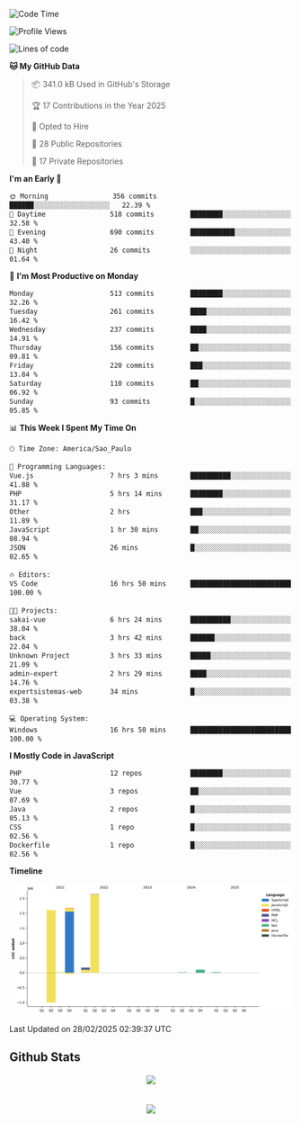  
<!--START_SECTION:waka-->
![Code Time](http://img.shields.io/badge/Code%20Time-1%2C819%20hrs%2016%20mins-blue)

![Profile Views](http://img.shields.io/badge/Profile%20Views-0-blue)

![Lines of code](https://img.shields.io/badge/From%20Hello%20World%20I%27ve%20Written-7.2%20million%20lines%20of%20code-blue)

**🐱 My GitHub Data** 

> 📦 341.0 kB Used in GitHub's Storage 
 > 
> 🏆 17 Contributions in the Year 2025
 > 
> 💼 Opted to Hire
 > 
> 📜 28 Public Repositories 
 > 
> 🔑 17 Private Repositories 
 > 
**I'm an Early 🐤** 

```text
🌞 Morning                356 commits         ██████░░░░░░░░░░░░░░░░░░░   22.39 % 
🌆 Daytime                518 commits         ████████░░░░░░░░░░░░░░░░░   32.58 % 
🌃 Evening                690 commits         ███████████░░░░░░░░░░░░░░   43.40 % 
🌙 Night                  26 commits          ░░░░░░░░░░░░░░░░░░░░░░░░░   01.64 % 
```
📅 **I'm Most Productive on Monday** 

```text
Monday                   513 commits         ████████░░░░░░░░░░░░░░░░░   32.26 % 
Tuesday                  261 commits         ████░░░░░░░░░░░░░░░░░░░░░   16.42 % 
Wednesday                237 commits         ████░░░░░░░░░░░░░░░░░░░░░   14.91 % 
Thursday                 156 commits         ██░░░░░░░░░░░░░░░░░░░░░░░   09.81 % 
Friday                   220 commits         ███░░░░░░░░░░░░░░░░░░░░░░   13.84 % 
Saturday                 110 commits         ██░░░░░░░░░░░░░░░░░░░░░░░   06.92 % 
Sunday                   93 commits          █░░░░░░░░░░░░░░░░░░░░░░░░   05.85 % 
```


📊 **This Week I Spent My Time On** 

```text
🕑︎ Time Zone: America/Sao_Paulo

💬 Programming Languages: 
Vue.js                   7 hrs 3 mins        ██████████░░░░░░░░░░░░░░░   41.88 % 
PHP                      5 hrs 14 mins       ████████░░░░░░░░░░░░░░░░░   31.17 % 
Other                    2 hrs               ███░░░░░░░░░░░░░░░░░░░░░░   11.89 % 
JavaScript               1 hr 30 mins        ██░░░░░░░░░░░░░░░░░░░░░░░   08.94 % 
JSON                     26 mins             █░░░░░░░░░░░░░░░░░░░░░░░░   02.65 % 

🔥 Editors: 
VS Code                  16 hrs 50 mins      █████████████████████████   100.00 % 

🐱‍💻 Projects: 
sakai-vue                6 hrs 24 mins       ██████████░░░░░░░░░░░░░░░   38.04 % 
back                     3 hrs 42 mins       ██████░░░░░░░░░░░░░░░░░░░   22.04 % 
Unknown Project          3 hrs 33 mins       █████░░░░░░░░░░░░░░░░░░░░   21.09 % 
admin-expert             2 hrs 29 mins       ████░░░░░░░░░░░░░░░░░░░░░   14.76 % 
expertsistemas-web       34 mins             █░░░░░░░░░░░░░░░░░░░░░░░░   03.38 % 

💻 Operating System: 
Windows                  16 hrs 50 mins      █████████████████████████   100.00 % 
```

**I Mostly Code in JavaScript** 

```text
PHP                      12 repos            ████████░░░░░░░░░░░░░░░░░   30.77 % 
Vue                      3 repos             ██░░░░░░░░░░░░░░░░░░░░░░░   07.69 % 
Java                     2 repos             █░░░░░░░░░░░░░░░░░░░░░░░░   05.13 % 
CSS                      1 repo              █░░░░░░░░░░░░░░░░░░░░░░░░   02.56 % 
Dockerfile               1 repo              █░░░░░░░░░░░░░░░░░░░░░░░░   02.56 % 
```



**Timeline**

![Lines of Code chart](https://raw.githubusercontent.com/MaueDev/MaueDev/main/assets/bar_graph.png)


 Last Updated on 28/02/2025 02:39:37 UTC
<!--END_SECTION:waka-->

## Github Stats  
<div align="center"><img src="https://github-readme-stats.vercel.app/api/top-langs/?username=MaueDev&hide_border=true&layout=compact" align="center" /></div>  

<br/>  

<br/>  

<div align="center">
<img src="https://komarev.com/ghpvc/?username=MaueDev&&style=flat-square" align="center" />
</div>  
  
